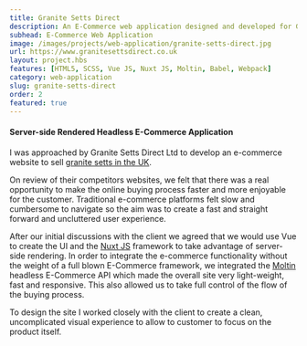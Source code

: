 ```yaml
---
title: Granite Setts Direct
description: An E-Commerce web application designed and developed for Granite Setts Direct Ltd using a headless e-commerce API
subhead: E-Commerce Web Application
image: /images/projects/web-application/granite-setts-direct.jpg
url: https://www.granitesettsdirect.co.uk
layout: project.hbs
features: [HTML5, SCSS, Vue JS, Nuxt JS, Moltin, Babel, Webpack]
category: web-application
slug: granite-setts-direct
order: 2
featured: true
---
```


#### Server-side Rendered Headless E-Commerce Application

I was approached by Granite Setts Direct Ltd to develop an e-commerce website to
sell [granite setts in the UK](https://www.granitesettsdirect.co.uk).

On review of their competitors websites, we felt that there was a real opportunity
to make the online buying process faster and more enjoyable for the customer. Traditional
e-commerce platforms felt slow and cumbersome to navigate so the aim was to create a
fast and straight forward and uncluttered user experience.

After our initial discussions with the client we agreed that we would use Vue to create
the UI and the [Nuxt JS](https://nuxtjs.org/) framework to take advantage of server-side rendering. In order to
integrate the e-commerce functionality without the weight of a full blown E-Commerce
framework, we integrated the [Moltin](https://moltin.com/) headless E-Commerce API which made the overall site very
light-weight, fast and responsive. This also allowed us to take full control of the
flow of the buying process.

To design the site I worked closely with the client to create a clean, uncomplicated
visual experience to allow to customer to focus on the product itself.
